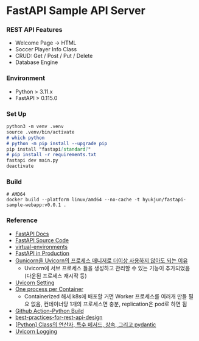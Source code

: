 # FastAPI Sample API Server

### REST API Features
- Welcome Page -> HTML
- Soccer Player Info Class
- CRUD: Get / Post / Put / Delete
- Database Engine

### Environment
- Python > 3.11.x
- FastAPI > 0.115.0

### Set Up
```markdown
python3 -m venv .venv
source .venv/bin/activate
# which python
# python -m pip install --upgrade pip
pip install "fastapi[standard]"
# pip install -r requirements.txt
fastapi dev main.py
deactivate
```

### Build
```
# AMD64
docker build --platform linux/amd64 --no-cache -t hyukjun/fastapi-sample-webapp:v0.0.1 .
```

### Reference
- [FastAPI Docs](https://fastapi.tiangolo.com/)
- [FastAPI Source Code](https://github.com/fastapi/fastapi)
- [virtual-environments](https://fastapi.tiangolo.com/virtual-environments/#install-packages-directly)
- [FastAPI in Production](https://dev.to/dpills/fastapi-production-setup-guide-1hhh#setup)
- [Gunicorn을 Uvicorn의 프로세스 매니저로 더이상 사용하지 않아도 되는 이유](https://fastapi.tiangolo.com/deployment/docker/#single-container)
    - Uvicorn에 서브 프로세스 들을 생성하고 관리할 수 있는 기능이 추가되었음 (다운된 프로세스 재시작 등)
- [Uvicorn Setting](https://www.uvicorn.org/settings/)
- [One process per Container](https://fastapi.tiangolo.com/deployment/docker/#one-process-per-container)
    - Containerized 해서 k8s에 배포할 거면 Worker 프로세스를 여러개 만들 필요 없음, 컨테이너당 1개의 프로세스면 충분, replication은 pod로 하면 됨
- [Github Action-Python Build](https://docs.github.com/en/actions/use-cases-and-examples/building-and-testing/building-and-testing-python)
- [best-practices-for-rest-api-design](https://stackoverflow.blog/2020/03/02/best-practices-for-rest-api-design/)
- [\[Python\] Class의 연산자, 특수 메서드, 상속, 그리고 pydantic](https://devocean.sk.com/blog/techBoardDetail.do?ID=164774)
- [Uvicorn Logging](https://gist.github.com/liviaerxin/d320e33cbcddcc5df76dd92948e5be3b)